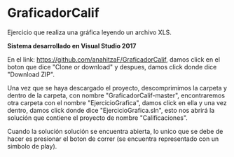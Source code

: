 # GraficadorCalif
Ejercicio que realiza una gráfica leyendo un archivo XLS.

**Sistema desarrollado en Visual Studio 2017**

En el link: https://github.com/anahitzaF/GraficadorCalif, damos click en el boton que dice "Clone or download"
y despues, damos click donde dice "Download ZIP".

Una vez que se haya descargado el proyecto, descomprimimos la carpeta y dentro de la carpeta, con nombre "GraficadorCalif-master",
encontraremos otra carpeta con el nombre "EjercicioGrafica", damos click en ella y una vez dentro, damos click donde dice 
"EjercicioGrafica.sln", esto nos abrirá la solución que contiene el proyecto de nombre "Calificaciones".

Cuando la solución solución se encuentra abierta, lo unico que se debe de hacer es presionar el boton de correr 
(se encuentra representado con un simbolo de play).
